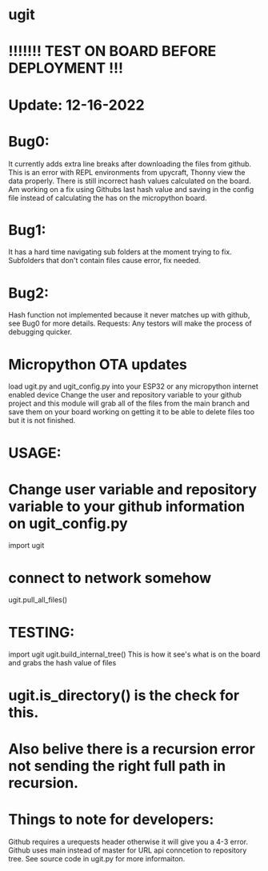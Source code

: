 # ugit

# !!!!!!! TEST ON BOARD BEFORE DEPLOYMENT !!!

# Update: 12-16-2022
# Bug0:
It currently adds extra line breaks after downloading the files from github. This is an error with REPL environments from upycraft, Thonny view the data properly. There is still incorrect hash values calculated on the board. Am working on a fix using Githubs last hash value and saving in the config file instead of calculating the has on the micropython board.
# Bug1:
It has a hard time navigating sub folders at the moment trying to fix. 
	Subfolders that don't contain files cause error, fix needed.
# Bug2:
Hash function not implemented because it never matches up with github, see Bug0 for more details.
Requests: Any testors will make the process of debugging quicker.

# Micropython OTA updates
load ugit.py and ugit_config.py into your ESP32 or any micropython internet enabled device
Change the user and repository variable to your github project
and this module will grab all of the files from the main branch and save them on your board
working on getting it to be able to delete files too but it is not finished.

# USAGE:
# Change user variable and repository variable to your github information on ugit_config.py
import ugit
# connect to network somehow
ugit.pull_all_files()

# TESTING:
import ugit
ugit.build_internal_tree()
This is how it see's what is on the board and grabs the hash value of files
# ugit.is_directory() is the check for this.
# Also belive there is a recursion error not sending the right full path in recursion.

# Things to note for developers:
Github requires a urequests header otherwise it will give you a 4-3 error.
Github uses main instead of master for URL api conncetion to repository tree. See source code in ugit.py for more informaiton.

